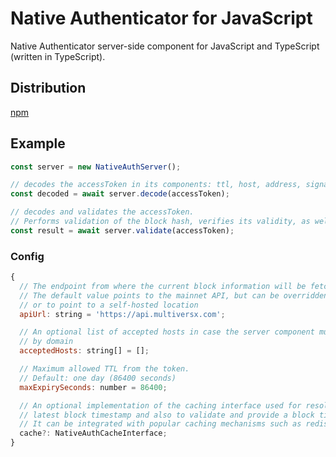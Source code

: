 # Native Authenticator for JavaScript

Native Authenticator server-side component for JavaScript and TypeScript (written in TypeScript).

## Distribution

[npm](https://www.npmjs.com/package/@multiversx/sdk-native-auth-server)

## Example

```js
const server = new NativeAuthServer();

// decodes the accessToken in its components: ttl, host, address, signature, blockHash & body
const decoded = await server.decode(accessToken);

// decodes and validates the accessToken.
// Performs validation of the block hash, verifies its validity, as well as host verification
const result = await server.validate(accessToken);
```

### Config

```js
{
  // The endpoint from where the current block information will be fetched upon validation.
  // The default value points to the mainnet API, but can be overridden to be network-specific
  // or to point to a self-hosted location
  apiUrl: string = 'https://api.multiversx.com';

  // An optional list of accepted hosts in case the server component must validate the incoming requests
  // by domain
  acceptedHosts: string[] = [];

  // Maximum allowed TTL from the token.
  // Default: one day (86400 seconds)
  maxExpirySeconds: number = 86400;

  // An optional implementation of the caching interface used for resolving
  // latest block timestamp and also to validate and provide a block timestamp given a certain block hash.
  // It can be integrated with popular caching mechanisms such as redis
  cache?: NativeAuthCacheInterface;
}
```

